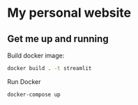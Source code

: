# My personal website

## Get me up and running
Build docker image:
```bash
docker build . -t streamlit
```
Run Docker
```bash
docker-compose up
```
